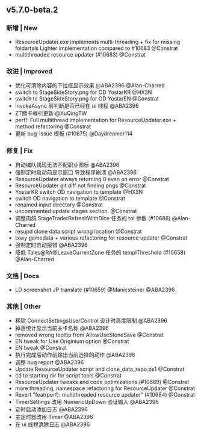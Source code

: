 ## v5.7.0-beta.2

### 新增 | New

* ResourceUpdater.exe implements multi-threading + fix for missing foldartals Lighter implementation compared to #10683 @Constrat
* multithreaded resource updater (#10683) @Constrat

### 改进 | Improved

* 优化可清除内容的下拉框显示效果 @ABA2396 @Alan-Charred
* switch to StageSideStory.png for OD YostarKR @HX3N
* switch to StageSideStory.png for OD YostarEN @Constrat
* InvokeAsync 前判断是否已经在 ui 线程 @ABA2396
* ZT關卡導引更新 @XuQingTW
* perf!: Full multithread implementation for ResourceUpdater.exe + method refactoring @Constrat
* 更新 bug-issue 模板 (#10675) @Daydreamer114

### 修复 | Fix

* 自动编队偶现无法匹配职业图标 @ABA2396
* 强制定时启动前显示窗口 导致程序崩溃 @ABA2396
* ResourceUpdater always returning 0 even on error @Constrat
* ResourceUpdater git diff not finding pngs @Constrat
* YostarKR switch OD navigation to template @HX3N
* switch OD navigation to template @Constrat
* renamed input directory @Constrat
* uncommented update stages section. @Constrat
* 调整肉鸽 StageTraderRefreshWithDice 任务的 roi 参数 (#10686) @Alan-Charred
* resupd clone data script wrong location @Constrat
* txwy gamedata + various refactoring for resource updater @Constrat
* 强制定时启动报错 @ABA2396
* 降低 Tales@RA@LeaveCurrentZone 任务的 templThreshold (#10658) @Alan-Charred

### 文档 | Docs

* LD screenshot JP translate (#10659) @Manicsteiner @ABA2396

### 其他 | Other

* 移除 ConnectSettingsUserControl 设计时高度限制 @ABA2396
* 掉落统计显示当前关卡名称 @ABA2396
* removed wrong tooltip from AllowUseStoneSave @Constrat
* EN tweak for Use Originium option @Constrat
* EN tweak @Constrat
* 执行完成后动作前输出当前选择的动作 @ABA2396
* 调整 bug report @ABA2396
* Update ResourceUpdater script and clone_data_repo.ps1 @Constrat
* cd to starting dir for script tools @Constrat
* ResourceUpdater tweaks and code optimizations (#10689) @Constrat
* more threading, namespace refactoring for ResourceUpdater @Constrat
* Revert "feat(perf): multithreaded resource updater" (#10684) @Constrat
* TimerSettings 改用 NumericUpDown 验证输入 @ABA2396
* 定时启动添加日志 @ABA2396
* 主定时器改用 Timer @ABA2396
* 在 ui 线程清除日志 @ABA2396
